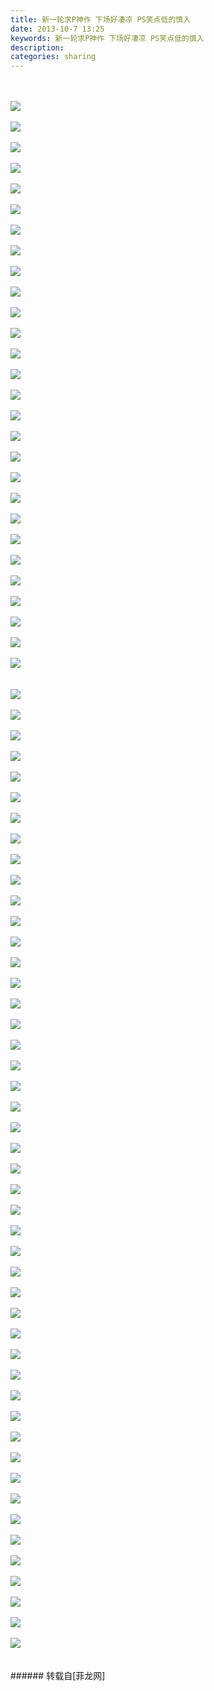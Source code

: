 ```yaml
---
title: 新一轮求P神作 下场好凄凉 PS笑点低的慎入
date: 2013-10-7 13:25
keywords: 新一轮求P神作 下场好凄凉 PS笑点低的慎入
description: 
categories: sharing
---
```

<td class="t_f" id="postmessage_60269">

<br/>
<br/>

<img aid="23600" data-cf-modified-7194dd5e4de5c8ef9511e6a2-="" file="data/attachment/forum/201310/07/125903tnjk92qnnnqxzo4j.jpg.thumb.jpg" id="aimg_23600" inpost="1" onclick="" onmouseover="" src="http://www.flw.ph/data/attachment/forum/201310/07/125903tnjk92qnnnqxzo4j.jpg" style="cursor:pointer" zoomfile="data/attachment/forum/201310/07/125903tnjk92qnnnqxzo4j.jpg"/>


<br/>
<br/>

<img aid="23601" data-cf-modified-7194dd5e4de5c8ef9511e6a2-="" file="data/attachment/forum/201310/07/125904tkhyyjhhmgmmc4gf.jpg.thumb.jpg" id="aimg_23601" inpost="1" onclick="" onmouseover="" src="http://www.flw.ph/data/attachment/forum/201310/07/125904tkhyyjhhmgmmc4gf.jpg" style="cursor:pointer" zoomfile="data/attachment/forum/201310/07/125904tkhyyjhhmgmmc4gf.jpg"/>


<br/>
<br/>

<img aid="23602" data-cf-modified-7194dd5e4de5c8ef9511e6a2-="" file="data/attachment/forum/201310/07/125904vmiajiamjema6133.jpg.thumb.jpg" id="aimg_23602" inpost="1" onclick="" onmouseover="" src="http://www.flw.ph/data/attachment/forum/201310/07/125904vmiajiamjema6133.jpg" style="cursor:pointer" zoomfile="data/attachment/forum/201310/07/125904vmiajiamjema6133.jpg"/>


<br/>
<br/>

<img aid="23603" data-cf-modified-7194dd5e4de5c8ef9511e6a2-="" file="data/attachment/forum/201310/07/125905jd3m1544w56007m3.jpg.thumb.jpg" id="aimg_23603" inpost="1" onclick="" onmouseover="" src="http://www.flw.ph/data/attachment/forum/201310/07/125905jd3m1544w56007m3.jpg" style="cursor:pointer" zoomfile="data/attachment/forum/201310/07/125905jd3m1544w56007m3.jpg"/>


<br/>
<br/>

<img aid="23604" data-cf-modified-7194dd5e4de5c8ef9511e6a2-="" file="data/attachment/forum/201310/07/125905x5c9p0z5zznnun2o.jpg.thumb.jpg" id="aimg_23604" inpost="1" onclick="" onmouseover="" src="http://www.flw.ph/data/attachment/forum/201310/07/125905x5c9p0z5zznnun2o.jpg" style="cursor:pointer" zoomfile="data/attachment/forum/201310/07/125905x5c9p0z5zznnun2o.jpg"/>


<br/>
<br/>

<img aid="23605" data-cf-modified-7194dd5e4de5c8ef9511e6a2-="" file="data/attachment/forum/201310/07/125905hcsbdudt1kph8kuk.jpg.thumb.jpg" id="aimg_23605" inpost="1" onclick="" onmouseover="" src="http://www.flw.ph/data/attachment/forum/201310/07/125905hcsbdudt1kph8kuk.jpg" style="cursor:pointer" zoomfile="data/attachment/forum/201310/07/125905hcsbdudt1kph8kuk.jpg"/>


<br/>
<br/>

<img aid="23606" data-cf-modified-7194dd5e4de5c8ef9511e6a2-="" file="data/attachment/forum/201310/07/125906je88h4373rrilh4r.jpg.thumb.jpg" id="aimg_23606" inpost="1" onclick="" onmouseover="" src="http://www.flw.ph/data/attachment/forum/201310/07/125906je88h4373rrilh4r.jpg" style="cursor:pointer" zoomfile="data/attachment/forum/201310/07/125906je88h4373rrilh4r.jpg"/>


<br/>
<br/>

<img aid="23607" data-cf-modified-7194dd5e4de5c8ef9511e6a2-="" file="data/attachment/forum/201310/07/125906rvpppxqpy42qqfxa.jpg.thumb.jpg" id="aimg_23607" inpost="1" onclick="" onmouseover="" src="http://www.flw.ph/data/attachment/forum/201310/07/125906rvpppxqpy42qqfxa.jpg" style="cursor:pointer" zoomfile="data/attachment/forum/201310/07/125906rvpppxqpy42qqfxa.jpg"/>


<br/>
<br/>

<img aid="23608" data-cf-modified-7194dd5e4de5c8ef9511e6a2-="" file="data/attachment/forum/201310/07/125907ycpg76ho7gjz4j8j.jpg.thumb.jpg" id="aimg_23608" inpost="1" onclick="" onmouseover="" src="http://www.flw.ph/data/attachment/forum/201310/07/125907ycpg76ho7gjz4j8j.jpg" style="cursor:pointer" zoomfile="data/attachment/forum/201310/07/125907ycpg76ho7gjz4j8j.jpg"/>


<br/>
<br/>

<img aid="23609" data-cf-modified-7194dd5e4de5c8ef9511e6a2-="" file="data/attachment/forum/201310/07/125907b1k715ghkk157zza.jpg.thumb.jpg" id="aimg_23609" inpost="1" onclick="" onmouseover="" src="http://www.flw.ph/data/attachment/forum/201310/07/125907b1k715ghkk157zza.jpg" style="cursor:pointer" zoomfile="data/attachment/forum/201310/07/125907b1k715ghkk157zza.jpg"/>


<br/>
<br/>

<img aid="23610" data-cf-modified-7194dd5e4de5c8ef9511e6a2-="" file="data/attachment/forum/201310/07/125909tazd332kqvp333yj.jpg.thumb.jpg" id="aimg_23610" inpost="1" onclick="" onmouseover="" src="http://www.flw.ph/data/attachment/forum/201310/07/125909tazd332kqvp333yj.jpg" style="cursor:pointer" zoomfile="data/attachment/forum/201310/07/125909tazd332kqvp333yj.jpg"/>


<br/>
<br/>

<img aid="23611" data-cf-modified-7194dd5e4de5c8ef9511e6a2-="" file="data/attachment/forum/201310/07/125909bxpn6ptprx16mz3m.jpg.thumb.jpg" id="aimg_23611" inpost="1" onclick="" onmouseover="" src="http://www.flw.ph/data/attachment/forum/201310/07/125909bxpn6ptprx16mz3m.jpg" style="cursor:pointer" zoomfile="data/attachment/forum/201310/07/125909bxpn6ptprx16mz3m.jpg"/>


<br/>
<br/>

<img aid="23612" data-cf-modified-7194dd5e4de5c8ef9511e6a2-="" file="data/attachment/forum/201310/07/125910pbu2oouacjr8acbb.jpg.thumb.jpg" id="aimg_23612" inpost="1" onclick="" onmouseover="" src="http://www.flw.ph/data/attachment/forum/201310/07/125910pbu2oouacjr8acbb.jpg" style="cursor:pointer" zoomfile="data/attachment/forum/201310/07/125910pbu2oouacjr8acbb.jpg"/>


<br/>
<br/>

<img aid="23613" data-cf-modified-7194dd5e4de5c8ef9511e6a2-="" file="data/attachment/forum/201310/07/125910vt4c6zhystcs6fn0.jpg.thumb.jpg" id="aimg_23613" inpost="1" onclick="" onmouseover="" src="http://www.flw.ph/data/attachment/forum/201310/07/125910vt4c6zhystcs6fn0.jpg" style="cursor:pointer" zoomfile="data/attachment/forum/201310/07/125910vt4c6zhystcs6fn0.jpg"/>


<br/>
<br/>

<img aid="23614" data-cf-modified-7194dd5e4de5c8ef9511e6a2-="" file="data/attachment/forum/201310/07/125911o3v3nzu9o3xn39ev.jpg.thumb.jpg" id="aimg_23614" inpost="1" onclick="" onmouseover="" src="http://www.flw.ph/data/attachment/forum/201310/07/125911o3v3nzu9o3xn39ev.jpg" style="cursor:pointer" zoomfile="data/attachment/forum/201310/07/125911o3v3nzu9o3xn39ev.jpg"/>


<br/>
<br/>

<img aid="23615" data-cf-modified-7194dd5e4de5c8ef9511e6a2-="" file="data/attachment/forum/201310/07/125911l5kk9jkcro9x9o0h.jpg.thumb.jpg" id="aimg_23615" inpost="1" onclick="" onmouseover="" src="http://www.flw.ph/data/attachment/forum/201310/07/125911l5kk9jkcro9x9o0h.jpg" style="cursor:pointer" zoomfile="data/attachment/forum/201310/07/125911l5kk9jkcro9x9o0h.jpg"/>


<br/>
<br/>

<img aid="23616" data-cf-modified-7194dd5e4de5c8ef9511e6a2-="" file="data/attachment/forum/201310/07/125912rohw767xwhwswzr7.jpg.thumb.jpg" id="aimg_23616" inpost="1" onclick="" onmouseover="" src="http://www.flw.ph/data/attachment/forum/201310/07/125912rohw767xwhwswzr7.jpg" style="cursor:pointer" zoomfile="data/attachment/forum/201310/07/125912rohw767xwhwswzr7.jpg"/>


<br/>
<br/>

<img aid="23617" data-cf-modified-7194dd5e4de5c8ef9511e6a2-="" file="data/attachment/forum/201310/07/125912t4zdo29zuxdkzddz.jpg.thumb.jpg" id="aimg_23617" inpost="1" onclick="" onmouseover="" src="http://www.flw.ph/data/attachment/forum/201310/07/125912t4zdo29zuxdkzddz.jpg" style="cursor:pointer" zoomfile="data/attachment/forum/201310/07/125912t4zdo29zuxdkzddz.jpg"/>


<br/>
<br/>

<img aid="23618" data-cf-modified-7194dd5e4de5c8ef9511e6a2-="" file="data/attachment/forum/201310/07/125912xhz1lhrfw8hsb8vm.jpg.thumb.jpg" id="aimg_23618" inpost="1" onclick="" onmouseover="" src="http://www.flw.ph/data/attachment/forum/201310/07/125912xhz1lhrfw8hsb8vm.jpg" style="cursor:pointer" zoomfile="data/attachment/forum/201310/07/125912xhz1lhrfw8hsb8vm.jpg"/>


<br/>
<br/>

<img aid="23619" data-cf-modified-7194dd5e4de5c8ef9511e6a2-="" file="data/attachment/forum/201310/07/125913h85val0yn5isn85n.jpg.thumb.jpg" id="aimg_23619" inpost="1" onclick="" onmouseover="" src="http://www.flw.ph/data/attachment/forum/201310/07/125913h85val0yn5isn85n.jpg" style="cursor:pointer" zoomfile="data/attachment/forum/201310/07/125913h85val0yn5isn85n.jpg"/>


<br/>
<br/>

<img aid="23620" data-cf-modified-7194dd5e4de5c8ef9511e6a2-="" file="data/attachment/forum/201310/07/125913cogzt7urd8bbmzrd.jpg.thumb.jpg" id="aimg_23620" inpost="1" onclick="" onmouseover="" src="http://www.flw.ph/data/attachment/forum/201310/07/125913cogzt7urd8bbmzrd.jpg" style="cursor:pointer" zoomfile="data/attachment/forum/201310/07/125913cogzt7urd8bbmzrd.jpg"/>


<br/>
<br/>

<img aid="23621" data-cf-modified-7194dd5e4de5c8ef9511e6a2-="" file="data/attachment/forum/201310/07/125914jzwks49qxqr4lyz6.jpg.thumb.jpg" id="aimg_23621" inpost="1" onclick="" onmouseover="" src="http://www.flw.ph/data/attachment/forum/201310/07/125914jzwks49qxqr4lyz6.jpg" style="cursor:pointer" zoomfile="data/attachment/forum/201310/07/125914jzwks49qxqr4lyz6.jpg"/>


<br/>
<br/>

<img aid="23622" data-cf-modified-7194dd5e4de5c8ef9511e6a2-="" file="data/attachment/forum/201310/07/125914qkgkf89pp97zykp9.jpg.thumb.jpg" id="aimg_23622" inpost="1" onclick="" onmouseover="" src="http://www.flw.ph/data/attachment/forum/201310/07/125914qkgkf89pp97zykp9.jpg" style="cursor:pointer" zoomfile="data/attachment/forum/201310/07/125914qkgkf89pp97zykp9.jpg"/>


<br/>
<br/>

<img aid="23623" data-cf-modified-7194dd5e4de5c8ef9511e6a2-="" file="data/attachment/forum/201310/07/125914sj0720yg24noo409.jpg.thumb.jpg" id="aimg_23623" inpost="1" onclick="" onmouseover="" src="http://www.flw.ph/data/attachment/forum/201310/07/125914sj0720yg24noo409.jpg" style="cursor:pointer" zoomfile="data/attachment/forum/201310/07/125914sj0720yg24noo409.jpg"/>


<br/>
<br/>

<img aid="23624" data-cf-modified-7194dd5e4de5c8ef9511e6a2-="" file="data/attachment/forum/201310/07/125915qhvinhjf8mjh632o.jpg.thumb.jpg" id="aimg_23624" inpost="1" onclick="" onmouseover="" src="http://www.flw.ph/data/attachment/forum/201310/07/125915qhvinhjf8mjh632o.jpg" style="cursor:pointer" zoomfile="data/attachment/forum/201310/07/125915qhvinhjf8mjh632o.jpg"/>


<br/>
<br/>

<img aid="23625" data-cf-modified-7194dd5e4de5c8ef9511e6a2-="" file="data/attachment/forum/201310/07/125915b797gga7gz7963pf.jpg.thumb.jpg" id="aimg_23625" inpost="1" onclick="" onmouseover="" src="http://www.flw.ph/data/attachment/forum/201310/07/125915b797gga7gz7963pf.jpg" style="cursor:pointer" zoomfile="data/attachment/forum/201310/07/125915b797gga7gz7963pf.jpg"/>


<br/>
<br/>

<img aid="23626" data-cf-modified-7194dd5e4de5c8ef9511e6a2-="" file="data/attachment/forum/201310/07/125916rmfpn6pnx663135v.jpg.thumb.jpg" id="aimg_23626" inpost="1" onclick="" onmouseover="" src="http://www.flw.ph/data/attachment/forum/201310/07/125916rmfpn6pnx663135v.jpg" style="cursor:pointer" zoomfile="data/attachment/forum/201310/07/125916rmfpn6pnx663135v.jpg"/>


<br/>
<br/>

<img aid="23627" data-cf-modified-7194dd5e4de5c8ef9511e6a2-="" file="data/attachment/forum/201310/07/125916or364tzmtvtk3ver.jpg.thumb.jpg" id="aimg_23627" inpost="1" onclick="" onmouseover="" src="http://www.flw.ph/data/attachment/forum/201310/07/125916or364tzmtvtk3ver.jpg" style="cursor:pointer" zoomfile="data/attachment/forum/201310/07/125916or364tzmtvtk3ver.jpg"/>


<br/>
<br/>
<br/>

<img aid="23628" data-cf-modified-7194dd5e4de5c8ef9511e6a2-="" file="data/attachment/forum/201310/07/125916jl8sbb8pcal8db8s.jpg.thumb.jpg" id="aimg_23628" inpost="1" onclick="" onmouseover="" src="http://www.flw.ph/data/attachment/forum/201310/07/125916jl8sbb8pcal8db8s.jpg" style="cursor:pointer" zoomfile="data/attachment/forum/201310/07/125916jl8sbb8pcal8db8s.jpg"/>


<br/>
<br/>

<img aid="23629" data-cf-modified-7194dd5e4de5c8ef9511e6a2-="" file="data/attachment/forum/201310/07/125917vnnvnkfdnf9byc4z.jpg.thumb.jpg" id="aimg_23629" inpost="1" onclick="" onmouseover="" src="http://www.flw.ph/data/attachment/forum/201310/07/125917vnnvnkfdnf9byc4z.jpg" style="cursor:pointer" zoomfile="data/attachment/forum/201310/07/125917vnnvnkfdnf9byc4z.jpg"/>


<br/>
<br/>

<img aid="23630" data-cf-modified-7194dd5e4de5c8ef9511e6a2-="" file="data/attachment/forum/201310/07/125917q4aozqbq5qhfi3l6.jpg.thumb.jpg" id="aimg_23630" inpost="1" onclick="" onmouseover="" src="http://www.flw.ph/data/attachment/forum/201310/07/125917q4aozqbq5qhfi3l6.jpg" style="cursor:pointer" zoomfile="data/attachment/forum/201310/07/125917q4aozqbq5qhfi3l6.jpg"/>


<br/>
<br/>

<img aid="23631" data-cf-modified-7194dd5e4de5c8ef9511e6a2-="" file="data/attachment/forum/201310/07/125918e4w005nhndmz0rzw.jpg.thumb.jpg" id="aimg_23631" inpost="1" onclick="" onmouseover="" src="http://www.flw.ph/data/attachment/forum/201310/07/125918e4w005nhndmz0rzw.jpg" style="cursor:pointer" zoomfile="data/attachment/forum/201310/07/125918e4w005nhndmz0rzw.jpg"/>


<br/>
<br/>

<img aid="23632" data-cf-modified-7194dd5e4de5c8ef9511e6a2-="" file="data/attachment/forum/201310/07/125919mi2wbi11vqbiygbq.jpg.thumb.jpg" id="aimg_23632" inpost="1" onclick="" onmouseover="" src="http://www.flw.ph/data/attachment/forum/201310/07/125919mi2wbi11vqbiygbq.jpg" style="cursor:pointer" zoomfile="data/attachment/forum/201310/07/125919mi2wbi11vqbiygbq.jpg"/>


<br/>
<br/>

<img aid="23633" data-cf-modified-7194dd5e4de5c8ef9511e6a2-="" file="data/attachment/forum/201310/07/125919uoztt6rexc46b6ab.jpg.thumb.jpg" id="aimg_23633" inpost="1" onclick="" onmouseover="" src="http://www.flw.ph/data/attachment/forum/201310/07/125919uoztt6rexc46b6ab.jpg" style="cursor:pointer" zoomfile="data/attachment/forum/201310/07/125919uoztt6rexc46b6ab.jpg"/>


<br/>
<br/>

<img aid="23634" data-cf-modified-7194dd5e4de5c8ef9511e6a2-="" file="data/attachment/forum/201310/07/125919as3grbj1g8j53ys1.jpg.thumb.jpg" id="aimg_23634" inpost="1" onclick="" onmouseover="" src="http://www.flw.ph/data/attachment/forum/201310/07/125919as3grbj1g8j53ys1.jpg" style="cursor:pointer" zoomfile="data/attachment/forum/201310/07/125919as3grbj1g8j53ys1.jpg"/>


<br/>
<br/>

<img aid="23635" data-cf-modified-7194dd5e4de5c8ef9511e6a2-="" file="data/attachment/forum/201310/07/125920evxme9ov9eserxet.jpg.thumb.jpg" id="aimg_23635" inpost="1" onclick="" onmouseover="" src="http://www.flw.ph/data/attachment/forum/201310/07/125920evxme9ov9eserxet.jpg" style="cursor:pointer" zoomfile="data/attachment/forum/201310/07/125920evxme9ov9eserxet.jpg"/>


<br/>
<br/>

<img aid="23636" data-cf-modified-7194dd5e4de5c8ef9511e6a2-="" file="data/attachment/forum/201310/07/125920qthg3m7gpaexklh7.jpg.thumb.jpg" id="aimg_23636" inpost="1" onclick="" onmouseover="" src="http://www.flw.ph/data/attachment/forum/201310/07/125920qthg3m7gpaexklh7.jpg" style="cursor:pointer" zoomfile="data/attachment/forum/201310/07/125920qthg3m7gpaexklh7.jpg"/>


<br/>
<br/>

<img aid="23637" data-cf-modified-7194dd5e4de5c8ef9511e6a2-="" file="data/attachment/forum/201310/07/125921pqc8umo2mjqcomoq.jpg.thumb.jpg" id="aimg_23637" inpost="1" onclick="" onmouseover="" src="http://www.flw.ph/data/attachment/forum/201310/07/125921pqc8umo2mjqcomoq.jpg" style="cursor:pointer" zoomfile="data/attachment/forum/201310/07/125921pqc8umo2mjqcomoq.jpg"/>


<br/>
<br/>

<img aid="23638" data-cf-modified-7194dd5e4de5c8ef9511e6a2-="" file="data/attachment/forum/201310/07/125921p5a5hg8hzaacacye.jpg.thumb.jpg" id="aimg_23638" inpost="1" onclick="" onmouseover="" src="http://www.flw.ph/data/attachment/forum/201310/07/125921p5a5hg8hzaacacye.jpg" style="cursor:pointer" zoomfile="data/attachment/forum/201310/07/125921p5a5hg8hzaacacye.jpg"/>


<br/>
<br/>

<img aid="23639" data-cf-modified-7194dd5e4de5c8ef9511e6a2-="" file="data/attachment/forum/201310/07/125921vwmegm66mzrrm7zg.jpg.thumb.jpg" id="aimg_23639" inpost="1" onclick="" onmouseover="" src="http://www.flw.ph/data/attachment/forum/201310/07/125921vwmegm66mzrrm7zg.jpg" style="cursor:pointer" zoomfile="data/attachment/forum/201310/07/125921vwmegm66mzrrm7zg.jpg"/>


<br/>
<br/>

<img aid="23640" data-cf-modified-7194dd5e4de5c8ef9511e6a2-="" file="data/attachment/forum/201310/07/125922cnm979rddry7dm42.jpg.thumb.jpg" id="aimg_23640" inpost="1" onclick="" onmouseover="" src="http://www.flw.ph/data/attachment/forum/201310/07/125922cnm979rddry7dm42.jpg" style="cursor:pointer" zoomfile="data/attachment/forum/201310/07/125922cnm979rddry7dm42.jpg"/>


<br/>
<br/>

<img aid="23641" data-cf-modified-7194dd5e4de5c8ef9511e6a2-="" file="data/attachment/forum/201310/07/125922ouey5nzkhzkyyu6h.jpg.thumb.jpg" id="aimg_23641" inpost="1" onclick="" onmouseover="" src="http://www.flw.ph/data/attachment/forum/201310/07/125922ouey5nzkhzkyyu6h.jpg" style="cursor:pointer" zoomfile="data/attachment/forum/201310/07/125922ouey5nzkhzkyyu6h.jpg"/>


<br/>
<br/>

<img aid="23642" data-cf-modified-7194dd5e4de5c8ef9511e6a2-="" file="data/attachment/forum/201310/07/125922b9v5cbegeb7nzl7q.jpg.thumb.jpg" id="aimg_23642" inpost="1" onclick="" onmouseover="" src="http://www.flw.ph/data/attachment/forum/201310/07/125922b9v5cbegeb7nzl7q.jpg" style="cursor:pointer" zoomfile="data/attachment/forum/201310/07/125922b9v5cbegeb7nzl7q.jpg"/>


<br/>
<br/>

<img aid="23643" data-cf-modified-7194dd5e4de5c8ef9511e6a2-="" file="data/attachment/forum/201310/07/125923aydmyyy0z5oiidf5.jpg.thumb.jpg" id="aimg_23643" inpost="1" onclick="" onmouseover="" src="http://www.flw.ph/data/attachment/forum/201310/07/125923aydmyyy0z5oiidf5.jpg" style="cursor:pointer" zoomfile="data/attachment/forum/201310/07/125923aydmyyy0z5oiidf5.jpg"/>


<br/>
<br/>

<img aid="23644" data-cf-modified-7194dd5e4de5c8ef9511e6a2-="" file="data/attachment/forum/201310/07/125923ottiywhioi2wuk7o.jpg.thumb.jpg" id="aimg_23644" inpost="1" onclick="" onmouseover="" src="http://www.flw.ph/data/attachment/forum/201310/07/125923ottiywhioi2wuk7o.jpg" style="cursor:pointer" zoomfile="data/attachment/forum/201310/07/125923ottiywhioi2wuk7o.jpg"/>


<br/>
<br/>

<img aid="23645" data-cf-modified-7194dd5e4de5c8ef9511e6a2-="" file="data/attachment/forum/201310/07/125923h1pprqwoy16pqypm.jpg.thumb.jpg" id="aimg_23645" inpost="1" onclick="" onmouseover="" src="http://www.flw.ph/data/attachment/forum/201310/07/125923h1pprqwoy16pqypm.jpg" style="cursor:pointer" zoomfile="data/attachment/forum/201310/07/125923h1pprqwoy16pqypm.jpg"/>


<br/>
<br/>

<img aid="23646" data-cf-modified-7194dd5e4de5c8ef9511e6a2-="" file="data/attachment/forum/201310/07/125924dfqld3zjadxtxqlg.jpg.thumb.jpg" id="aimg_23646" inpost="1" onclick="" onmouseover="" src="http://www.flw.ph/data/attachment/forum/201310/07/125924dfqld3zjadxtxqlg.jpg" style="cursor:pointer" zoomfile="data/attachment/forum/201310/07/125924dfqld3zjadxtxqlg.jpg"/>


<br/>
<br/>

<img aid="23647" data-cf-modified-7194dd5e4de5c8ef9511e6a2-="" file="data/attachment/forum/201310/07/125924mbjhjbhljrdhhgde.jpg.thumb.jpg" id="aimg_23647" inpost="1" onclick="" onmouseover="" src="http://www.flw.ph/data/attachment/forum/201310/07/125924mbjhjbhljrdhhgde.jpg" style="cursor:pointer" zoomfile="data/attachment/forum/201310/07/125924mbjhjbhljrdhhgde.jpg"/>


<br/>
<br/>

<img aid="23648" data-cf-modified-7194dd5e4de5c8ef9511e6a2-="" file="data/attachment/forum/201310/07/125925k9gv8fzjbje881a8.jpg.thumb.jpg" id="aimg_23648" inpost="1" onclick="" onmouseover="" src="http://www.flw.ph/data/attachment/forum/201310/07/125925k9gv8fzjbje881a8.jpg" style="cursor:pointer" zoomfile="data/attachment/forum/201310/07/125925k9gv8fzjbje881a8.jpg"/>


<br/>
<br/>

<img aid="23649" data-cf-modified-7194dd5e4de5c8ef9511e6a2-="" file="data/attachment/forum/201310/07/125926zuattc2zxud92dxc.jpg.thumb.jpg" id="aimg_23649" inpost="1" onclick="" onmouseover="" src="http://www.flw.ph/data/attachment/forum/201310/07/125926zuattc2zxud92dxc.jpg" style="cursor:pointer" zoomfile="data/attachment/forum/201310/07/125926zuattc2zxud92dxc.jpg"/>


<br/>
<br/>

<img aid="23650" data-cf-modified-7194dd5e4de5c8ef9511e6a2-="" file="data/attachment/forum/201310/07/125926h0bn030mtgxn5l0b.jpg.thumb.jpg" id="aimg_23650" inpost="1" onclick="" onmouseover="" src="http://www.flw.ph/data/attachment/forum/201310/07/125926h0bn030mtgxn5l0b.jpg" style="cursor:pointer" zoomfile="data/attachment/forum/201310/07/125926h0bn030mtgxn5l0b.jpg"/>


<br/>
<br/>

<img aid="23651" data-cf-modified-7194dd5e4de5c8ef9511e6a2-="" file="data/attachment/forum/201310/07/125927o7v38av8v77dohvv.jpg.thumb.jpg" id="aimg_23651" inpost="1" onclick="" onmouseover="" src="http://www.flw.ph/data/attachment/forum/201310/07/125927o7v38av8v77dohvv.jpg" style="cursor:pointer" zoomfile="data/attachment/forum/201310/07/125927o7v38av8v77dohvv.jpg"/>


<br/>
<br/>

<img aid="23652" data-cf-modified-7194dd5e4de5c8ef9511e6a2-="" file="data/attachment/forum/201310/07/125927tjyl5ihuwiljnjjx.jpg.thumb.jpg" id="aimg_23652" inpost="1" onclick="" onmouseover="" src="http://www.flw.ph/data/attachment/forum/201310/07/125927tjyl5ihuwiljnjjx.jpg" style="cursor:pointer" zoomfile="data/attachment/forum/201310/07/125927tjyl5ihuwiljnjjx.jpg"/>


<br/>
<br/>

<img aid="23653" data-cf-modified-7194dd5e4de5c8ef9511e6a2-="" file="data/attachment/forum/201310/07/125928efmdmgdgzmnhfn9r.jpg.thumb.jpg" id="aimg_23653" inpost="1" onclick="" onmouseover="" src="http://www.flw.ph/data/attachment/forum/201310/07/125928efmdmgdgzmnhfn9r.jpg" style="cursor:pointer" zoomfile="data/attachment/forum/201310/07/125928efmdmgdgzmnhfn9r.jpg"/>


<br/>
<br/>

<img aid="23654" data-cf-modified-7194dd5e4de5c8ef9511e6a2-="" file="data/attachment/forum/201310/07/125928l5ywmpapvvjly556.jpg.thumb.jpg" id="aimg_23654" inpost="1" onclick="" onmouseover="" src="http://www.flw.ph/data/attachment/forum/201310/07/125928l5ywmpapvvjly556.jpg" style="cursor:pointer" zoomfile="data/attachment/forum/201310/07/125928l5ywmpapvvjly556.jpg"/>


<br/>
<br/>

<img aid="23655" data-cf-modified-7194dd5e4de5c8ef9511e6a2-="" file="data/attachment/forum/201310/07/125929naa3baebeeeibhhs.jpg.thumb.jpg" id="aimg_23655" inpost="1" onclick="" onmouseover="" src="http://www.flw.ph/data/attachment/forum/201310/07/125929naa3baebeeeibhhs.jpg" style="cursor:pointer" zoomfile="data/attachment/forum/201310/07/125929naa3baebeeeibhhs.jpg"/>


<br/>
<br/>

<img aid="23656" data-cf-modified-7194dd5e4de5c8ef9511e6a2-="" file="data/attachment/forum/201310/07/125929yjqe81s9sqz5qseb.jpg.thumb.jpg" id="aimg_23656" inpost="1" onclick="" onmouseover="" src="http://www.flw.ph/data/attachment/forum/201310/07/125929yjqe81s9sqz5qseb.jpg" style="cursor:pointer" zoomfile="data/attachment/forum/201310/07/125929yjqe81s9sqz5qseb.jpg"/>


<br/>
<br/>

<img aid="23657" data-cf-modified-7194dd5e4de5c8ef9511e6a2-="" file="data/attachment/forum/201310/07/125929ixxgaxjhxtx00abm.jpg.thumb.jpg" id="aimg_23657" inpost="1" onclick="" onmouseover="" src="http://www.flw.ph/data/attachment/forum/201310/07/125929ixxgaxjhxtx00abm.jpg" style="cursor:pointer" zoomfile="data/attachment/forum/201310/07/125929ixxgaxjhxtx00abm.jpg"/>


<br/>
<br/>

<img aid="23658" data-cf-modified-7194dd5e4de5c8ef9511e6a2-="" file="data/attachment/forum/201310/07/125930f11dq3or4dv13l21.jpg.thumb.jpg" id="aimg_23658" inpost="1" onclick="" onmouseover="" src="http://www.flw.ph/data/attachment/forum/201310/07/125930f11dq3or4dv13l21.jpg" style="cursor:pointer" zoomfile="data/attachment/forum/201310/07/125930f11dq3or4dv13l21.jpg"/>


<br/>
<br/>

<img aid="23659" data-cf-modified-7194dd5e4de5c8ef9511e6a2-="" file="data/attachment/forum/201310/07/125930k5zsz9skaumo3k90.jpg.thumb.jpg" id="aimg_23659" inpost="1" onclick="" onmouseover="" src="http://www.flw.ph/data/attachment/forum/201310/07/125930k5zsz9skaumo3k90.jpg" style="cursor:pointer" zoomfile="data/attachment/forum/201310/07/125930k5zsz9skaumo3k90.jpg"/>


<br/>
<br/>

<img aid="23660" data-cf-modified-7194dd5e4de5c8ef9511e6a2-="" file="data/attachment/forum/201310/07/125946fhgdhlp6hhgl6l5f.jpg.thumb.jpg" id="aimg_23660" inpost="1" onclick="" onmouseover="" src="http://www.flw.ph/data/attachment/forum/201310/07/125946fhgdhlp6hhgl6l5f.jpg" style="cursor:pointer" zoomfile="data/attachment/forum/201310/07/125946fhgdhlp6hhgl6l5f.jpg"/>


<br/>
<br/>

<img aid="23661" data-cf-modified-7194dd5e4de5c8ef9511e6a2-="" file="data/attachment/forum/201310/07/125946yklspgxnkxggmgkz.jpg.thumb.jpg" id="aimg_23661" inpost="1" onclick="" onmouseover="" src="http://www.flw.ph/data/attachment/forum/201310/07/125946yklspgxnkxggmgkz.jpg" style="cursor:pointer" zoomfile="data/attachment/forum/201310/07/125946yklspgxnkxggmgkz.jpg"/>


<br/>
<br/>

<img aid="23662" data-cf-modified-7194dd5e4de5c8ef9511e6a2-="" file="data/attachment/forum/201310/07/125947f97xazb7oxoampms.jpg.thumb.jpg" id="aimg_23662" inpost="1" onclick="" onmouseover="" src="http://www.flw.ph/data/attachment/forum/201310/07/125947f97xazb7oxoampms.jpg" style="cursor:pointer" zoomfile="data/attachment/forum/201310/07/125947f97xazb7oxoampms.jpg"/>


<br/>
<br/>

<img aid="23663" data-cf-modified-7194dd5e4de5c8ef9511e6a2-="" file="data/attachment/forum/201310/07/125947ypv2x0xk2632w8t5.jpg.thumb.jpg" id="aimg_23663" inpost="1" onclick="" onmouseover="" src="http://www.flw.ph/data/attachment/forum/201310/07/125947ypv2x0xk2632w8t5.jpg" style="cursor:pointer" zoomfile="data/attachment/forum/201310/07/125947ypv2x0xk2632w8t5.jpg"/>


<br/>
<br/>

<img aid="23664" data-cf-modified-7194dd5e4de5c8ef9511e6a2-="" file="data/attachment/forum/201310/07/125948q88dmd4agmtyt1qt.jpg.thumb.jpg" id="aimg_23664" inpost="1" onclick="" onmouseover="" src="http://www.flw.ph/data/attachment/forum/201310/07/125948q88dmd4agmtyt1qt.jpg" style="cursor:pointer" zoomfile="data/attachment/forum/201310/07/125948q88dmd4agmtyt1qt.jpg"/>


<br/>
<br/>

<img aid="23665" data-cf-modified-7194dd5e4de5c8ef9511e6a2-="" file="data/attachment/forum/201310/07/125949b9pd9qsss99podv9.jpg.thumb.jpg" id="aimg_23665" inpost="1" onclick="" onmouseover="" src="http://www.flw.ph/data/attachment/forum/201310/07/125949b9pd9qsss99podv9.jpg" style="cursor:pointer" zoomfile="data/attachment/forum/201310/07/125949b9pd9qsss99podv9.jpg"/>


<br/>
<br/>

<img aid="23666" data-cf-modified-7194dd5e4de5c8ef9511e6a2-="" file="data/attachment/forum/201310/07/125949cjpmvy9cpv5527ii.jpg.thumb.jpg" id="aimg_23666" inpost="1" onclick="" onmouseover="" src="http://www.flw.ph/data/attachment/forum/201310/07/125949cjpmvy9cpv5527ii.jpg" style="cursor:pointer" zoomfile="data/attachment/forum/201310/07/125949cjpmvy9cpv5527ii.jpg"/>


<br/>
<br/>

<img aid="23667" data-cf-modified-7194dd5e4de5c8ef9511e6a2-="" file="data/attachment/forum/201310/07/125949w6gwzkuo0zo9mi4u.jpg.thumb.jpg" id="aimg_23667" inpost="1" onclick="" onmouseover="" src="http://www.flw.ph/data/attachment/forum/201310/07/125949w6gwzkuo0zo9mi4u.jpg" style="cursor:pointer" zoomfile="data/attachment/forum/201310/07/125949w6gwzkuo0zo9mi4u.jpg"/>


<br/>
<br/>

<img aid="23668" data-cf-modified-7194dd5e4de5c8ef9511e6a2-="" file="data/attachment/forum/201310/07/125950swywolwiqriwbqew.jpg.thumb.jpg" id="aimg_23668" inpost="1" onclick="" onmouseover="" src="http://www.flw.ph/data/attachment/forum/201310/07/125950swywolwiqriwbqew.jpg" style="cursor:pointer" zoomfile="data/attachment/forum/201310/07/125950swywolwiqriwbqew.jpg"/>


<br/>
<br/>

<img aid="23669" data-cf-modified-7194dd5e4de5c8ef9511e6a2-="" file="data/attachment/forum/201310/07/125950er43f2drjf9334a9.jpg.thumb.jpg" id="aimg_23669" inpost="1" onclick="" onmouseover="" src="http://www.flw.ph/data/attachment/forum/201310/07/125950er43f2drjf9334a9.jpg" style="cursor:pointer" zoomfile="data/attachment/forum/201310/07/125950er43f2drjf9334a9.jpg"/>


<br/>
<br/>

<img aid="23670" data-cf-modified-7194dd5e4de5c8ef9511e6a2-="" file="data/attachment/forum/201310/07/125950cfwufyb13ruys1cq.jpg.thumb.jpg" id="aimg_23670" inpost="1" onclick="" onmouseover="" src="http://www.flw.ph/data/attachment/forum/201310/07/125950cfwufyb13ruys1cq.jpg" style="cursor:pointer" zoomfile="data/attachment/forum/201310/07/125950cfwufyb13ruys1cq.jpg"/>


<br/>
<br/>

<img aid="23671" data-cf-modified-7194dd5e4de5c8ef9511e6a2-="" file="data/attachment/forum/201310/07/125951sdd9vhsh9ehhsxye.jpg.thumb.jpg" id="aimg_23671" inpost="1" onclick="" onmouseover="" src="http://www.flw.ph/data/attachment/forum/201310/07/125951sdd9vhsh9ehhsxye.jpg" style="cursor:pointer" zoomfile="data/attachment/forum/201310/07/125951sdd9vhsh9ehhsxye.jpg"/>


<br/>
<br/>

<img aid="23672" data-cf-modified-7194dd5e4de5c8ef9511e6a2-="" file="data/attachment/forum/201310/07/125951u4a9rmqwzfz4824h.jpg.thumb.jpg" id="aimg_23672" inpost="1" onclick="" onmouseover="" src="http://www.flw.ph/data/attachment/forum/201310/07/125951u4a9rmqwzfz4824h.jpg" style="cursor:pointer" zoomfile="data/attachment/forum/201310/07/125951u4a9rmqwzfz4824h.jpg"/>


<br/>
<br/>

<img aid="23673" data-cf-modified-7194dd5e4de5c8ef9511e6a2-="" file="data/attachment/forum/201310/07/125952a3jl1128pom8p2vp.jpg.thumb.jpg" id="aimg_23673" inpost="1" onclick="" onmouseover="" src="http://www.flw.ph/data/attachment/forum/201310/07/125952a3jl1128pom8p2vp.jpg" style="cursor:pointer" zoomfile="data/attachment/forum/201310/07/125952a3jl1128pom8p2vp.jpg"/>


<br/>
<br/>

<img aid="23674" data-cf-modified-7194dd5e4de5c8ef9511e6a2-="" file="data/attachment/forum/201310/07/125952ik87qk7jf8n8i8ix.jpg.thumb.jpg" id="aimg_23674" inpost="1" onclick="" onmouseover="" src="http://www.flw.ph/data/attachment/forum/201310/07/125952ik87qk7jf8n8i8ix.jpg" style="cursor:pointer" zoomfile="data/attachment/forum/201310/07/125952ik87qk7jf8n8i8ix.jpg"/>


<br/>
<br/>
<br/>
</td>
###### 转载自[菲龙网]